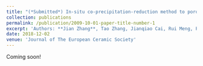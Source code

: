 ```yaml
---
title: "(*Submitted*) In-situ co-precipitation-reduction method to porous 3d rgo/fe3o4/fe sheets with enhanced s-band microwave absorption property"
collection: publications
permalink: /publication/2009-10-01-paper-title-number-1
excerpt: 'Authors: **Jian Zhang**, Tao Zhang, Jianqiao Cai, Rui Meng, Pengyu Zhou, Guangwu Wen, Hu Zhao, Long Xia, Bo Zhong'
date: 2018-12-02
venue: 'Journal of The European Ceramic Society'
---
```

Coming soon!
